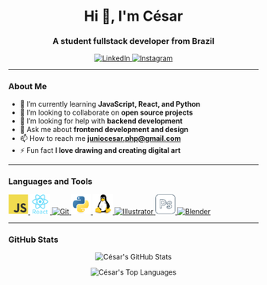 <h1 align="center">Hi 👋, I'm César</h1>
<h3 align="center">A student fullstack developer from Brazil</h3>

<p align="center">
  <a href="https://linkedin.com/in/ollcesar" target="_blank">
    <img src="https://img.shields.io/badge/-LinkedIn-blue?style=flat-square&logo=Linkedin&logoColor=white&link=https://www.linkedin.com/in/ollcesar" alt="LinkedIn" />
  </a>
  <a href="https://instagram.com/ollcesar" target="_blank">
    <img src="https://img.shields.io/badge/-Instagram-E4405F?style=flat-square&logo=Instagram&logoColor=white" alt="Instagram" />
  </a>
</p>

---

### About Me

- 🌱 I’m currently learning **JavaScript, React, and Python**
- 👯 I’m looking to collaborate on **open source projects**
- 🤔 I’m looking for help with **backend development**
- 💬 Ask me about **frontend development and design**
- 📫 How to reach me **[juniocesar.php@gmail.com](mailto:juniocesar.php@gmail.com)**
- ⚡ Fun fact **I love drawing and creating digital art**

---

### Languages and Tools

<p align="left">
  <a href="https://developer.mozilla.org/en-US/docs/Web/JavaScript" target="_blank">
    <img src="https://raw.githubusercontent.com/devicons/devicon/master/icons/javascript/javascript-original.svg" alt="JavaScript" width="40" height="40" />
  </a>
  <a href="https://reactjs.org/" target="_blank">
    <img src="https://raw.githubusercontent.com/devicons/devicon/master/icons/react/react-original-wordmark.svg" alt="React" width="40" height="40" />
  </a>
  <a href="https://git-scm.com/" target="_blank">
    <img src="https://www.vectorlogo.zone/logos/git-scm/git-scm-icon.svg" alt="Git" width="40" height="40" />
  </a>
  <a href="https://www.python.org" target="_blank">
    <img src="https://raw.githubusercontent.com/devicons/devicon/master/icons/python/python-original.svg" alt="Python" width="40" height="40" />
  </a>
  <a href="https://www.linux.org/" target="_blank">
    <img src="https://raw.githubusercontent.com/devicons/devicon/master/icons/linux/linux-original.svg" alt="Linux" width="40" height="40" />
  </a>
  <a href="https://www.adobe.com/in/products/illustrator.html" target="_blank">
    <img src="https://www.vectorlogo.zone/logos/adobe_illustrator/adobe_illustrator-icon.svg" alt="Illustrator" width="40" height="40" />
  </a>
  <a href="https://www.photoshop.com/en" target="_blank">
    <img src="https://raw.githubusercontent.com/devicons/devicon/master/icons/photoshop/photoshop-line.svg" alt="Photoshop" width="40" height="40" />
  </a>
  <a href="https://www.blender.org/" target="_blank">
    <img src="https://download.blender.org/branding/community/blender_community_badge_white.svg" alt="Blender" width="40" height="40" />
  </a>
</p>

---

### GitHub Stats

<p align="center">
  <img src="https://github-readme-stats.vercel.app/api?username=ollcesar&show_icons=true&theme=radical" alt="César's GitHub Stats" />
</p>

<p align="center">
  <img src="https://github-readme-stats.vercel.app/api/top-langs/?username=ollcesar&layout=compact&theme=radical" alt="César's Top Languages" />
</p>
